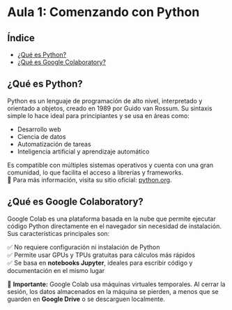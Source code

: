 # Aula 1: Comenzando con Python

## Índice
- [¿Qué es Python?](#qué-es-python)
- [¿Qué es Google Colaboratory?](#qué-es-google-colaboratory)

## ¿Qué es Python?
Python es un lenguaje de programación de alto nivel, interpretado y orientado a objetos, creado en 1989 por Guido van Rossum. Su sintaxis simple lo hace ideal para principiantes y se usa en áreas como:

- Desarrollo web
- Ciencia de datos
- Automatización de tareas
- Inteligencia artificial y aprendizaje automático

Es compatible con múltiples sistemas operativos y cuenta con una gran comunidad, lo que facilita el acceso a librerías y frameworks.  
🔗 Para más información, visita su sitio oficial: [python.org](https://python.org).

## ¿Qué es Google Colaboratory?
Google Colab es una plataforma basada en la nube que permite ejecutar código Python directamente en el navegador sin necesidad de instalación. Sus características principales son:

✅ No requiere configuración ni instalación de Python  
✅ Permite usar GPUs y TPUs gratuitas para cálculos más rápidos  
✅ Se basa en **notebooks Jupyter**, ideales para escribir código y documentación en el mismo lugar

📌 **Importante:** Google Colab usa máquinas virtuales temporales. Al cerrar la sesión, los datos almacenados en la máquina se pierden, a menos que se guarden en **Google Drive** o se descarguen localmente.
